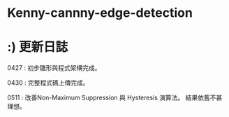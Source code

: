 # Kenny-cannny-edge-detection
:)
更新日誌
=================================================================================================

0427 : 
    初步雛形與程式架構完成。


0430 : 
    完整程式碼上傳完成。


0511 : 
    改善Non-Maximum Suppression 與 Hysteresis 演算法。
    結果依舊不甚理想。

